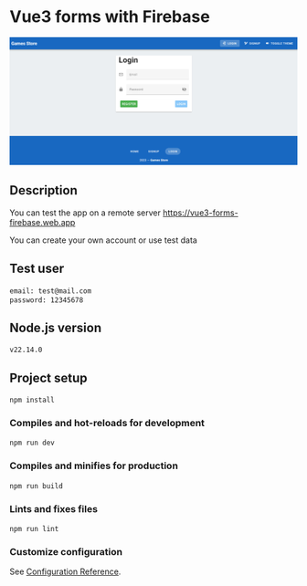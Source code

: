 # Vue3 forms with Firebase

![App Screenshot](https://github.com/SerhiiKarnaukh/vue3-forms-firebase/blob/master/products_store.jpg)

## Description

You can test the app on a remote server <https://vue3-forms-firebase.web.app>

You can create your own account or use test data

## Test user

```
email: test@mail.com
password: 12345678
```

## Node.js version

```
v22.14.0
```

## Project setup

```
npm install
```

### Compiles and hot-reloads for development

```
npm run dev
```

### Compiles and minifies for production

```
npm run build
```

### Lints and fixes files

```
npm run lint
```

### Customize configuration

See [Configuration Reference](https://cli.vuejs.org/config/).
